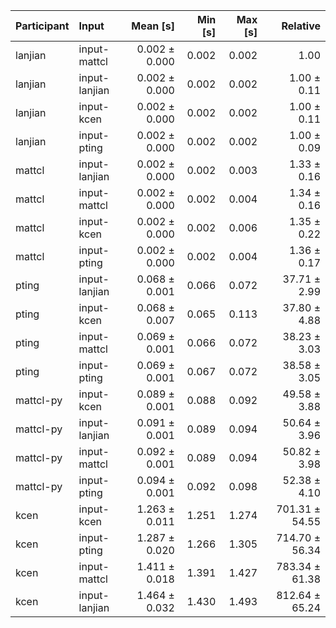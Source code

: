 | Participant | Input | Mean [s] | Min [s] | Max [s] | Relative |
|:---|:---|---:|---:|---:|---:|
| lanjian | input-mattcl | 0.002 ± 0.000 | 0.002 | 0.002 | 1.00 |
| lanjian | input-lanjian | 0.002 ± 0.000 | 0.002 | 0.002 | 1.00 ± 0.11 |
| lanjian | input-kcen | 0.002 ± 0.000 | 0.002 | 0.002 | 1.00 ± 0.11 |
| lanjian | input-pting | 0.002 ± 0.000 | 0.002 | 0.002 | 1.00 ± 0.09 |
| mattcl | input-lanjian | 0.002 ± 0.000 | 0.002 | 0.003 | 1.33 ± 0.16 |
| mattcl | input-mattcl | 0.002 ± 0.000 | 0.002 | 0.004 | 1.34 ± 0.16 |
| mattcl | input-kcen | 0.002 ± 0.000 | 0.002 | 0.006 | 1.35 ± 0.22 |
| mattcl | input-pting | 0.002 ± 0.000 | 0.002 | 0.004 | 1.36 ± 0.17 |
| pting | input-lanjian | 0.068 ± 0.001 | 0.066 | 0.072 | 37.71 ± 2.99 |
| pting | input-kcen | 0.068 ± 0.007 | 0.065 | 0.113 | 37.80 ± 4.88 |
| pting | input-mattcl | 0.069 ± 0.001 | 0.066 | 0.072 | 38.23 ± 3.03 |
| pting | input-pting | 0.069 ± 0.001 | 0.067 | 0.072 | 38.58 ± 3.05 |
| mattcl-py | input-kcen | 0.089 ± 0.001 | 0.088 | 0.092 | 49.58 ± 3.88 |
| mattcl-py | input-lanjian | 0.091 ± 0.001 | 0.089 | 0.094 | 50.64 ± 3.96 |
| mattcl-py | input-mattcl | 0.092 ± 0.001 | 0.089 | 0.094 | 50.82 ± 3.98 |
| mattcl-py | input-pting | 0.094 ± 0.001 | 0.092 | 0.098 | 52.38 ± 4.10 |
| kcen | input-kcen | 1.263 ± 0.011 | 1.251 | 1.274 | 701.31 ± 54.55 |
| kcen | input-pting | 1.287 ± 0.020 | 1.266 | 1.305 | 714.70 ± 56.34 |
| kcen | input-mattcl | 1.411 ± 0.018 | 1.391 | 1.427 | 783.34 ± 61.38 |
| kcen | input-lanjian | 1.464 ± 0.032 | 1.430 | 1.493 | 812.64 ± 65.24 |
